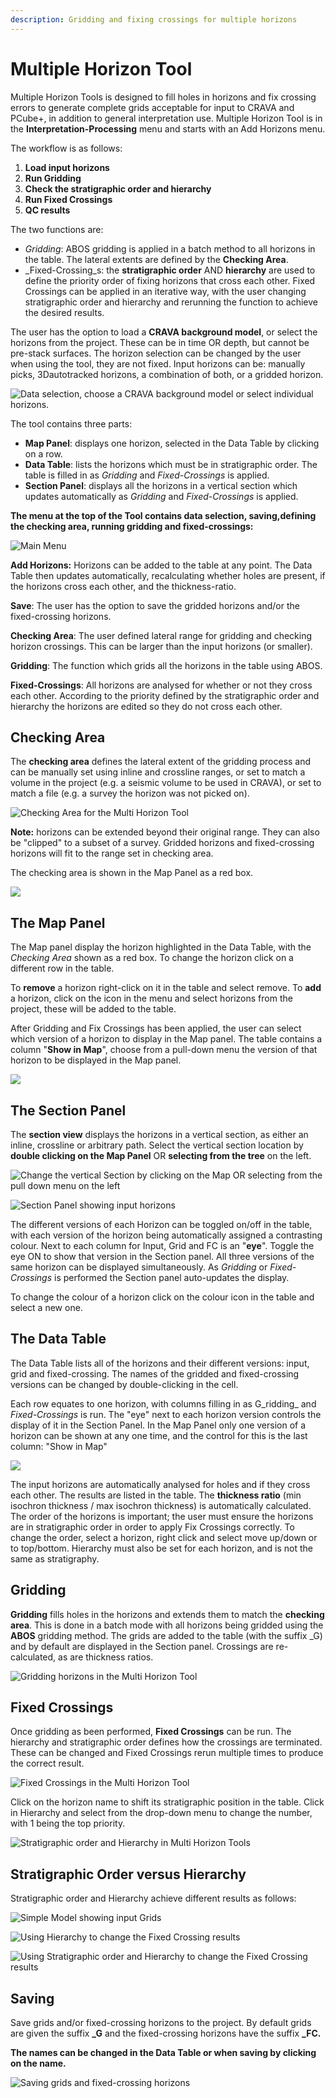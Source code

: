 ```yaml
---
description: Gridding and fixing crossings for multiple horizons
---
```


# Multiple Horizon Tool

Multiple Horizon Tools is designed to fill holes in horizons and fix crossing errors to generate complete grids acceptable for input to CRAVA and PCube+, in addition to general interpretation use. Multiple Horizon Tool is in the **Interpretation-Processing** menu and starts with an Add Horizons menu. 

The workflow is as follows:

1. **Load input horizons**
2. **Run Gridding**
3. **Check the stratigraphic order and hierarchy**
4. **Run Fixed Crossings**
5. **QC results**

The two functions are: 

* _Gridding_: ABOS gridding is applied in a batch method to all horizons in the table. The lateral extents are defined by the **Checking Area**.
* _Fixed-Crossing_s: the **stratigraphic order** AND **hierarchy** are used to define the priority order of fixing horizons that cross each other. Fixed Crossings can be applied in an iterative way, with the user changing stratigraphic order and hierarchy and rerunning the function to achieve the desired results.

The user has the option to load a **CRAVA background model**, or select the horizons from the project. These can be in time OR depth, but cannot be pre-stack surfaces.  The  horizon selection can be changed by the user when using the tool, they are not fixed. Input horizons can be: manually picks, 3Dautotracked horizons, a combination of both, or a gridded horizon. 

![Data selection, choose a CRAVA background model or select individual horizons.](../../.gitbook/assets/mhtool_00.jpg)

The tool contains three parts:

* **Map Panel**: displays one horizon, selected in the Data Table by clicking on a row.
* **Data Table**: lists the horizons which must be in stratigraphic order. The table is filled in as _Gridding_ and _Fixed-Crossings_ is applied. 
* **Section Panel**: displays all the horizons in a vertical section which updates automatically as _Gridding_ and _Fixed-Crossings_ is applied.

**The menu at the top of the Tool contains data selection, saving,defining the checking area, running gridding and fixed-crossings:**

![Main Menu](../../.gitbook/assets/mhtool_menu_02.jpg)

**Add Horizons:** Horizons can be added to the table at any point. The Data Table then updates automatically, recalculating whether holes are present, if the horizons cross each other, and the thickness-ratio.

**Save**: The user has the option to save the gridded horizons and/or the fixed-crossing horizons.

**Checking Area**: The user defined lateral range for gridding and checking horizon crossings. This can be larger than the input horizons \(or smaller\).

**Gridding**: The function which grids all the horizons in the table using ABOS.

**Fixed-Crossings**: All horizons are analysed for whether or not they cross each other. According to the priority defined by the stratigraphic order and hierarchy the horizons are edited so they do not cross each other.

## Checking Area

The **checking area** defines the lateral extent of the gridding process and can be manually set using inline and crossline ranges, or set to match a volume in the project \(e.g. a seismic volume to be used in CRAVA\), or set to match a file \(e.g. a survey the horizon was not picked on\).

![Checking Area for the Multi Horizon Tool](../../.gitbook/assets/image%20%2867%29.png)

**Note:** horizons can be extended beyond their original range. They can also be "clipped" to a subset of a survey. Gridded horizons and fixed-crossing horizons will fit to the range set in checking area.

The checking area is shown in the Map Panel as a red box.

![](../../.gitbook/assets/mhtool_00_checkingarea.jpg)

## **The Map Panel**

The Map panel display the horizon highlighted in the Data Table, with the _Checking Area_ shown as a red box. To change the horizon click on a different row in the table. 

To **remove** a horizon right-click on it in the table and select remove. To **add** a horizon, click on the icon in the menu and select horizons from the project, these will be added to the table.

After Gridding and Fix Crossings has been applied, the user can select which version of a horizon to display in the Map panel. The table contains a column "**Show in Map**", choose from a pull-down menu the version of that horizon to be displayed in the Map panel.

![](../../.gitbook/assets/mhtool_01_map.jpg)

## **The Section Panel**

The **section view** displays the horizons in a vertical section, as either an inline, crossline or arbitrary path. Select the vertical section location by **double clicking on the Map Panel** OR **selecting from the tree** on the left.

![Change the vertical Section by clicking on the Map OR selecting from the pull down menu on the left](../../.gitbook/assets/mhtool_01_section_choose.jpg)

![Section Panel showing input horizons](../../.gitbook/assets/mhtool_section_03.jpg)

The different versions of each Horizon can be toggled on/off in the table, with each version of the horizon being automatically assigned a contrasting colour. Next to each column for Input, Grid and FC is an "**eye**". Toggle the eye ON to show that version in the Section panel. All three versions of the same horizon can be displayed simultaneously. As _Gridding_ or _Fixed-Crossings_ is performed the Section panel auto-updates the display.

 To change the colour of a horizon click on the colour icon in the table and select a new one.

## **The Data Table**

The Data Table lists all of the horizons and their different versions: input, grid and fixed-crossing. The names of the gridded and fixed-crossing versions can be changed by double-clicking in the cell.

Each row equates to one horizon, with columns filling in as G_ridding_ and _Fixed-Crossings_ is run. The "eye" next to each horizon version controls the display of it in the Section Panel. In the Map Panel only one version of a horizon can be shown at any one time, and the control for this is the last column: "Show in Map"

![](../../.gitbook/assets/mhtool_01_data.jpg)

The input horizons are automatically analysed for holes and if they cross each other. The results are listed in the table. The **thickness ratio** \(min isochron thickness / max isochron thickness\) is automatically calculated. The order of the horizons is important; the user must ensure the horizons are in stratigraphic order in order to apply Fix Crossings correctly. To change the order, select a horizon, right click and select move up/down or to top/bottom. Hierarchy must also be set for each horizon, and is not the same as stratigraphy.

## **Gridding**

**Gridding** fills holes in the horizons and extends them to match the **checking area**. This is done in a batch mode with all horizons being gridded using the **ABOS** gridding method. The grids are added to the table \(with the suffix \_G\) and by default are displayed in the Section panel. Crossings are re-calculated, as are thickness ratios.

![Gridding horizons in the Multi Horizon Tool](../../.gitbook/assets/mhtool_gridding_04.jpg)

## Fixed Crossings

Once gridding as been performed, **Fixed Crossings** can be run. The hierarchy and stratigraphic order defines how the crossings are terminated. These can be changed and Fixed Crossings rerun multiple times to produce the correct result.

![Fixed Crossings in the Multi Horizon Tool](../../.gitbook/assets/mhtool_fc_05.jpg)

Click on the horizon name to shift its stratigraphic position in the table. Click in Hierarchy and select from the drop-down menu to change the number, with 1 being the top priority.

![Stratigraphic order and Hierarchy in Multi Horizon Tools](../../.gitbook/assets/mhtool_fctable_06.jpg)

## Stratigraphic Order versus Hierarchy

Stratigraphic order and Hierarchy achieve different results as follows:

![Simple Model showing input Grids](../../.gitbook/assets/mhtool_fc_model1_07.jpg)

![Using Hierarchy to change the Fixed Crossing results](../../.gitbook/assets/mhtool_fc_model1_08.jpg)

![Using Stratigraphic order and Hierarchy to change the Fixed Crossing results ](../../.gitbook/assets/mhtool_fc_model1_09.jpg)

## Saving

Save grids and/or fixed-crossing horizons to the project. By default grids are given the suffix **\_G** and the fixed-crossing horizons have the suffix **\_FC.**

**The names can be changed in the Data Table or when saving by clicking on the name.**

![Saving grids and fixed-crossing horizons](../../.gitbook/assets/image%20%2845%29.png)

